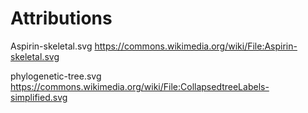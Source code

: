 # Attributions

Aspirin-skeletal.svg
https://commons.wikimedia.org/wiki/File:Aspirin-skeletal.svg

phylogenetic-tree.svg
https://commons.wikimedia.org/wiki/File:CollapsedtreeLabels-simplified.svg
